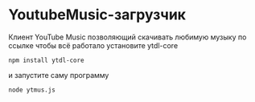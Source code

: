 # YoutubeMusic-загрузчик
Клиент YouTube Music позволяющий скачивать любимую музыку по ссылке
чтобы всё работало установите ytdl-core

`npm install ytdl-core`

и запустите саму программу 

`node ytmus.js`
